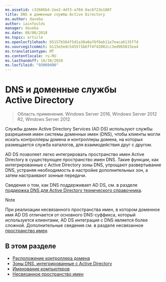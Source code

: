 ```yaml
---
ms.assetid: c32606b4-2ee2-4df3-a704-8ac6723e188f
title: DNS и доменные службы Active Directory
ms.author: daveba
author: iainfoulds
manager: daveba
ms.date: 08/08/2018
ms.topic: article
ms.openlocfilehash: 65157b564f5d1a30a0a76f0ab11e7eaca6135f7d
ms.sourcegitcommit: b115e5edc545571b6ff4f42082cc3ed965815ea4
ms.translationtype: MT
ms.contentlocale: ru-RU
ms.lasthandoff: 10/30/2020
ms.locfileid: "93069496"
---
```

# <a name="dns-and-ad-ds"></a>DNS и доменные службы Active Directory

> Область применения. Windows Server 2016, Windows Server 2012 R2, Windows Server 2012

Службы домен Active Directory Services (AD DS) используют службы разрешения имен системы доменных имен (DNS), чтобы клиенты могли искать контроллеры домена и контроллеры домена, на которых размещается служба каталогов, для взаимодействия друг с другом.

AD DS позволяет легко интегрировать пространство имен Active Directory в существующее пространство имен DNS. Такие функции, как интегрированные с Active Directory зоны DNS, упрощают развертывание DNS, устраняя необходимость в настройке дополнительных зон, а затем настраивают зонные передачи.

Сведения о том, как DNS поддерживает AD DS, см. в разделе [поддержка DNS для Active Directory технического справочника](/previous-versions/windows/it-pro/windows-server-2003/cc781627(v=ws.10)).

> [!NOTE]
> При реализации несвязанного пространства имен, в котором доменное имя AD DS отличается от основного DNS-суффикса, который используется клиентами, AD DS интеграция с DNS является более сложной. Дополнительные сведения см. в разделе несвязанное [пространство имен](Disjoint-Namespace.md).

## <a name="in-this-section"></a>В этом разделе

- [Расположение контроллера домена](Domain-Controller-Location.md)
- [Зоны DNS, интегрированные с Active Directory](Active-Directory-Integrated-DNS-Zones.md)
- [Именование компьютеров](Computer-Naming.md)
- [Несвязанное пространство имен](Disjoint-Namespace.md)
